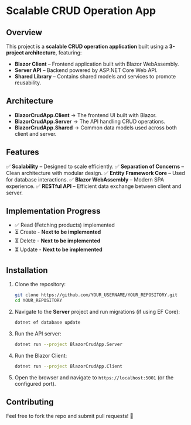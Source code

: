 # Scalable CRUD Operation App

## Overview
This project is a **scalable CRUD operation application** built using a **3-project architecture**, featuring:
- **Blazor Client** – Frontend application built with Blazor WebAssembly.
- **Server API** – Backend powered by ASP.NET Core Web API.
- **Shared Library** – Contains shared models and services to promote reusability.

## Architecture
- **BlazorCrudApp.Client** → The frontend UI built with Blazor.
- **BlazorCrudApp.Server** → The API handling CRUD operations.
- **BlazorCrudApp.Shared** → Common data models used across both client and server.

## Features
✅ **Scalability** – Designed to scale efficiently.
✅ **Separation of Concerns** – Clean architecture with modular design.
✅ **Entity Framework Core** – Used for database interactions.
✅ **Blazor WebAssembly** – Modern SPA experience.
✅ **RESTful API** – Efficient data exchange between client and server.

## Implementation Progress
- ✅ Read (Fetching products) implemented
- ⏳ Create - **Next to be implemented**
- ⏳ Delete - **Next to be implemented**
- ⏳ Update - **Next to be implemented**

## Installation
1. Clone the repository:
   ```sh
   git clone https://github.com/YOUR_USERNAME/YOUR_REPOSITORY.git
   cd YOUR_REPOSITORY
   ```
2. Navigate to the **Server** project and run migrations (if using EF Core):
   ```sh
   dotnet ef database update
   ```
3. Run the API server:
   ```sh
   dotnet run --project BlazorCrudApp.Server
   ```
4. Run the Blazor Client:
   ```sh
   dotnet run --project BlazorCrudApp.Client
   ```
5. Open the browser and navigate to `https://localhost:5001` (or the configured port).

## Contributing
Feel free to fork the repo and submit pull requests! 🚀

